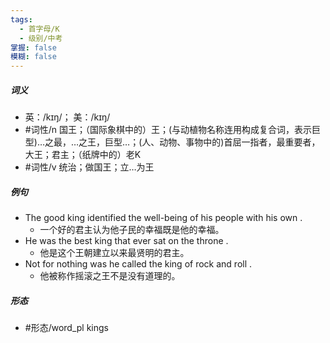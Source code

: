 ```yaml
---
tags:
  - 首字母/K
  - 级别/中考
掌握: false
模糊: false
---
```

##### 词义
- 英：/kɪŋ/； 美：/kɪŋ/
- #词性/n  国王；（国际象棋中的）王；(与动植物名称连用构成复合词，表示巨型)…之最，…之王，巨型…；(人、动物、事物中的)首屈一指者，最重要者，大王；君主；（纸牌中的）老K
- #词性/v  统治；做国王；立…为王
##### 例句
- The good king identified the well-being of his people with his own .
	- 一个好的君主认为他子民的幸福既是他的幸福。
- He was the best king that ever sat on the throne .
	- 他是这个王朝建立以来最贤明的君主。
- Not for nothing was he called the king of rock and roll .
	- 他被称作摇滚之王不是没有道理的。
##### 形态
- #形态/word_pl kings
